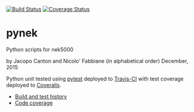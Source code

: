 [![Build Status](https://travis-ci.org/jcanton/pynek.svg?branch=master)](https://travis-ci.org/jcanton/pynek/builds)
[![Coverage Status](https://coveralls.io/repos/github/jcanton/pynek/badge.svg?branch=master)](https://coveralls.io/github/jcanton/pynek?branch=master)


# pynek

Python scripts for nek5000

by Jacopo Canton and Nicolo' Fabbiane (in alphabetical order)
December, 2015

Python unit tested using [pytest](http://pytest.org) deployed to
[Travis-CI](https://travis-ci.org/jcanton/pynek/builds) with test coverage
deployed to [Coveralls](https://coveralls.io/r/jcanton/pynek).

- [Build and test history](https://travis-ci.org/jcanton/pynek/builds)
- [Code coverage](https://coveralls.io/r/jcanton/pynek)
